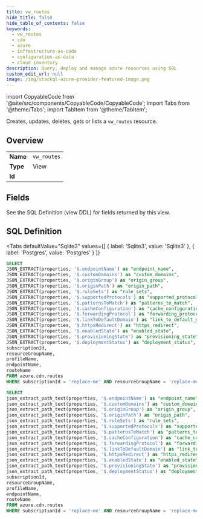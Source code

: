 ```yaml
--- 
title: vw_routes
hide_title: false
hide_table_of_contents: false
keywords:
  - vw_routes
  - cdn
  - azure
  - infrastructure-as-code
  - configuration-as-data
  - cloud inventory
description: Query, deploy and manage azure resources using SQL
custom_edit_url: null
image: /img/stackql-azure-provider-featured-image.png
---
```


import CopyableCode from '@site/src/components/CopyableCode/CopyableCode';
import Tabs from '@theme/Tabs';
import TabItem from '@theme/TabItem';

Creates, updates, deletes, gets or lists a <code>vw_routes</code> resource.

## Overview
<table><tbody>
<tr><td><b>Name</b></td><td><code>vw_routes</code></td></tr>
<tr><td><b>Type</b></td><td>View</td></tr>
<tr><td><b>Id</b></td><td><CopyableCode code="azure.cdn.vw_routes" /></td></tr>
</tbody></table>

## Fields

See the SQL Definition (view DDL) for fields returned by this view.

## SQL Definition

<Tabs
defaultValue="Sqlite3"
values={[
{ label: 'Sqlite3', value: 'Sqlite3' },
{ label: 'Postgres', value: 'Postgres' }
]}
>
<TabItem value="Sqlite3">

```sql
SELECT
JSON_EXTRACT(properties, '$.endpointName') as "endpoint_name",
JSON_EXTRACT(properties, '$.customDomains') as "custom_domains",
JSON_EXTRACT(properties, '$.originGroup') as "origin_group",
JSON_EXTRACT(properties, '$.originPath') as "origin_path",
JSON_EXTRACT(properties, '$.ruleSets') as "rule_sets",
JSON_EXTRACT(properties, '$.supportedProtocols') as "supported_protocols",
JSON_EXTRACT(properties, '$.patternsToMatch') as "patterns_to_match",
JSON_EXTRACT(properties, '$.cacheConfiguration') as "cache_configuration",
JSON_EXTRACT(properties, '$.forwardingProtocol') as "forwarding_protocol",
JSON_EXTRACT(properties, '$.linkToDefaultDomain') as "link_to_default_domain",
JSON_EXTRACT(properties, '$.httpsRedirect') as "https_redirect",
JSON_EXTRACT(properties, '$.enabledState') as "enabled_state",
JSON_EXTRACT(properties, '$.provisioningState') as "provisioning_state",
JSON_EXTRACT(properties, '$.deploymentStatus') as "deployment_status",
subscriptionId,
resourceGroupName,
profileName,
endpointName,
routeName
FROM azure.cdn.routes
WHERE subscriptionId = 'replace-me' AND resourceGroupName = 'replace-me' AND profileName = 'replace-me' AND endpointName = 'replace-me';
```

</TabItem>
<TabItem value="Postgres">

```sql
SELECT
json_extract_path_text(properties, '$.endpointName') as "endpoint_name",
json_extract_path_text(properties, '$.customDomains') as "custom_domains",
json_extract_path_text(properties, '$.originGroup') as "origin_group",
json_extract_path_text(properties, '$.originPath') as "origin_path",
json_extract_path_text(properties, '$.ruleSets') as "rule_sets",
json_extract_path_text(properties, '$.supportedProtocols') as "supported_protocols",
json_extract_path_text(properties, '$.patternsToMatch') as "patterns_to_match",
json_extract_path_text(properties, '$.cacheConfiguration') as "cache_configuration",
json_extract_path_text(properties, '$.forwardingProtocol') as "forwarding_protocol",
json_extract_path_text(properties, '$.linkToDefaultDomain') as "link_to_default_domain",
json_extract_path_text(properties, '$.httpsRedirect') as "https_redirect",
json_extract_path_text(properties, '$.enabledState') as "enabled_state",
json_extract_path_text(properties, '$.provisioningState') as "provisioning_state",
json_extract_path_text(properties, '$.deploymentStatus') as "deployment_status",
subscriptionId,
resourceGroupName,
profileName,
endpointName,
routeName
FROM azure.cdn.routes
WHERE subscriptionId = 'replace-me' AND resourceGroupName = 'replace-me' AND profileName = 'replace-me' AND endpointName = 'replace-me';
```

</TabItem>
</Tabs>
